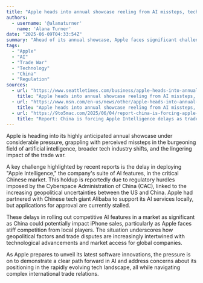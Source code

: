 ```yaml
---
title: "Apple heads into annual showcase reeling from AI missteps, tech upheaval and Trump's trade war"
authors:
  - username: '@alanaturner'
    name: 'Alana Turner'
date: "2025-06-09T04:33:54Z"
summary: "Ahead of its annual showcase, Apple faces significant challenges, including catching up in the AI race and navigating hurdles in key markets like China due to ongoing trade tensions and regulatory delays."
tags:
  - "Apple"
  - "AI"
  - "Trade War"
  - "Technology"
  - "China"
  - "Regulation"
sources:
  - url: "https://www.seattletimes.com/business/apple-heads-into-annual-showcase-reeling-from-ai-missteps-tech-upheaval-and-trumps-trade-war/"
    title: "Apple heads into annual showcase reeling from AI missteps, tech upheaval and Trump's trade war"
  - url: "https://www.msn.com/en-us/news/other/apple-heads-into-annual-showcase-reeling-from-ai-missteps-tech-upeaval-and-trump-s-trade-war/ar-AA1GkUwI"
    title: "Apple heads into annual showcase reeling from AI missteps, tech upheaval and Trump's trade war"
  - url: "https://9to5mac.com/2025/06/04/report-china-is-forcing-apple-intelligence-delays-as-trade-war-leverage/"
    title: "Report: China is forcing Apple Intelligence delays as trade war leverage"
---
```


Apple is heading into its highly anticipated annual showcase under considerable pressure, grappling with perceived missteps in the burgeoning field of artificial intelligence, broader tech industry shifts, and the lingering impact of the trade war.

A key challenge highlighted by recent reports is the delay in deploying "Apple Intelligence," the company's suite of AI features, in the critical Chinese market. This holdup is reportedly due to regulatory hurdles imposed by the Cyberspace Administration of China (CAC), linked to the increasing geopolitical uncertainties between the US and China. Apple had partnered with Chinese tech giant Alibaba to support its AI services locally, but applications for approval are currently stalled.

These delays in rolling out competitive AI features in a market as significant as China could potentially impact iPhone sales, particularly as Apple faces stiff competition from local players. The situation underscores how geopolitical factors and trade disputes are increasingly intertwined with technological advancements and market access for global companies.

As Apple prepares to unveil its latest software innovations, the pressure is on to demonstrate a clear path forward in AI and address concerns about its positioning in the rapidly evolving tech landscape, all while navigating complex international trade relations.
